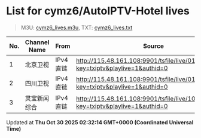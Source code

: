 # List for **cymz6/AutoIPTV-Hotel lives**

> M3U: [cymz6_lives.m3u](/cymz6_lives.m3u), TXT: [cymz6_lives.txt](/txt/cymz6_lives.txt)

| No. | Channel Name | From | Source |
| --- | ------------ | ---- | ------ |
| 1 | 北京卫视 | IPv4 直链 | <http://115.48.161.108:9901/tsfile/live/0122_1.m3u8?key=txiptv&playlive=1&authid=0> |
| 2 | 四川卫视 | IPv4 直链 | <http://115.48.161.108:9901/tsfile/live/0123_1.m3u8?key=txiptv&playlive=1&authid=0> |
| 3 | 灵宝新闻综合 | IPv4 直链 | <http://115.48.161.108:9901/tsfile/live/1001_1.m3u8?key=txiptv&playlive=1&authid=0> |

Updated at **Thu Oct 30 2025 02:32:14 GMT+0000 (Coordinated Universal Time)**
